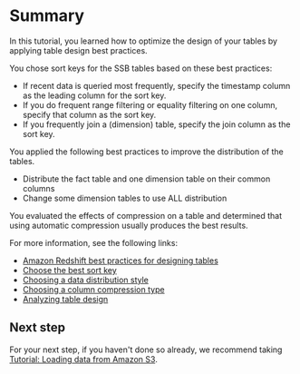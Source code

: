 # Summary<a name="tutorial-tuning-tables-summary"></a>

In this tutorial, you learned how to optimize the design of your tables by applying table design best practices\. 

You chose sort keys for the SSB tables based on these best practices: 
+ If recent data is queried most frequently, specify the timestamp column as the leading column for the sort key\. 
+ If you do frequent range filtering or equality filtering on one column, specify that column as the sort key\. 
+ If you frequently join a \(dimension\) table, specify the join column as the sort key\. 

You applied the following best practices to improve the distribution of the tables\. 
+ Distribute the fact table and one dimension table on their common columns 
+ Change some dimension tables to use ALL distribution 

You evaluated the effects of compression on a table and determined that using automatic compression usually produces the best results\. 

For more information, see the following links: 
+ [Amazon Redshift best practices for designing tables](c_designing-tables-best-practices.md) 
+ [Choose the best sort key](c_best-practices-sort-key.md)
+ [Choosing a data distribution style](t_Distributing_data.md) 
+ [Choosing a column compression type](t_Compressing_data_on_disk.md)
+ [Analyzing table design](c_analyzing-table-design.md) 

## Next step<a name="next-step-summary"></a>

For your next step, if you haven't done so already, we recommend taking [Tutorial: Loading data from Amazon S3](tutorial-loading-data.md)\. 